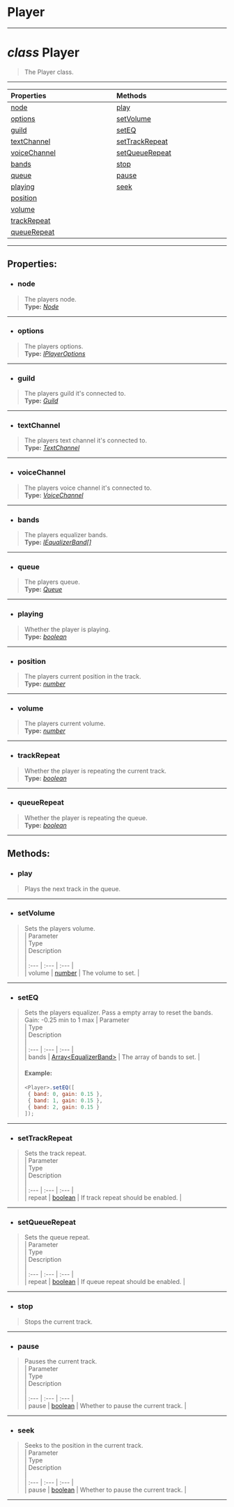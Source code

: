# Player  
---  
# *class* **Player**   
> The Player class. 
--- 
| Properties <img width=1000/> | Methods <img width=1000/> |   
| :--- | :--- |   
| [node](#node) | [play](#play) |   
| [options](#options) | [setVolume](#setvolume) |   
| [guild](#guild) | [setEQ](#seteq) |   
| [textChannel](#textchannel) | [setTrackRepeat](#settrackrepeat) |   
| [voiceChannel](#voicechannel) | [setQueueRepeat](#setqueuerepeat) |   
| [bands](#bands) | [stop](#stop) |   
| [queue](#queue) | [pause](#pause) |   
| [playing](#playing) | [seek](#seek) |   
| [position](#position) |  |   
| [volume](#volume) |  |   
| [trackRepeat](#trackrepeat) |  |   
| [queueRepeat](#queuerepeat) |  |   
---  
## Properties:  
- ### node 
> The players node.  
> **Type:** *[Node](/docs/Node/)* 
--- 
- ### options  
> The players options.  
> **Type:** *[IPlayerOptions](/docs/Player/iplayeroptions)* 
---
- ### guild  
> The players guild it's connected to.  
> **Type:** *[Guild](https://discord.js.org/#/docs/main/stable/class/Guild)*  
---
- ### textChannel  
> The players text channel it's connected to.  
> **Type:** *[TextChannel](https://discord.js.org/#/docs/main/stable/class/TextChannel)*  
---
- ### voiceChannel  
> The players voice channel it's connected to.  
> **Type:** *[VoiceChannel](https://discord.js.org/#/docs/main/stable/class/VoiceChannel)*  
---
- ### bands  
> The players equalizer bands.  
> **Type:** *[IEqualizerBand[]](/docs/Player/ieqaulizerband)*  
---
- ### queue  
> The players queue.  
> **Type:** *[Queue](/docs/Queue/)*  
---
- ### playing  
> Whether the player is playing.  
> **Type:** *[boolean](https://developer.mozilla.org/en-US/docs/Web/JavaScript/Reference/Global_Objects/Boolean)*  
---
- ### position  
> The players current position in the track.  
> **Type:** *[number](https://developer.mozilla.org/en-US/docs/Web/JavaScript/Reference/Global_Objects/Number)*  
---
- ### volume  
> The players current volume.  
> **Type:** *[number](https://developer.mozilla.org/en-US/docs/Web/JavaScript/Reference/Global_Objects/Number)*  
---
- ### trackRepeat  
> Whether the player is repeating the current track.  
> **Type:** *[boolean](https://developer.mozilla.org/en-US/docs/Web/JavaScript/Reference/Global_Objects/Boolean)*  
---
- ### queueRepeat  
> Whether the player is repeating the queue.  
> **Type:** *[boolean](https://developer.mozilla.org/en-US/docs/Web/JavaScript/Reference/Global_Objects/Boolean)*  
---
## Methods:  
- ### play  
> Plays the next track in the queue. 
--- 
- ### setVolume  
> Sets the players volume.  
> | Parameter <img width=1000/> | Type <img width=1000/> | Description <img width=1000/> |  
> | :--- | :--- | :--- |  
> | volume | [number](https://developer.mozilla.org/en-US/docs/Web/JavaScript/Reference/Global_Objects/Number) | The volume to set. |  
---
- ### setEQ  
> Sets the players equalizer. Pass a empty array to reset the bands. Gain: -0.25 min to 1 max
> | Parameter <img width=1000/> | Type <img width=1000/> | Description <img width=1000/> |  
> | :--- | :--- | :--- |  
> | bands | [Array](https://developer.mozilla.org/en-US/docs/Web/JavaScript/Reference/Global_Objects/Array)[\<EqualizerBand\>](/docs/Player/iequalizerband) | The array of bands to set. | 
> #### Example:
> ```js
> <Player>.setEQ([
>  { band: 0, gain: 0.15 },
>  { band: 1, gain: 0.15 },
>  { band: 2, gain: 0.15 }
> ]);
> ```
--- 
- ### setTrackRepeat  
> Sets the track repeat.  
> | Parameter <img width=1000/> | Type <img width=1000/> | Description <img width=1000/> |  
> | :--- | :--- | :--- |  
> | repeat | [boolean](https://developer.mozilla.org/en-US/docs/Web/JavaScript/Reference/Global_Objects/Boolean) | If track repeat should be enabled. |  
---
- ### setQueueRepeat  
> Sets the queue repeat.  
> | Parameter <img width=1000/> | Type <img width=1000/> | Description <img width=1000/> |  
> | :--- | :--- | :--- |  
> | repeat | [boolean](https://developer.mozilla.org/en-US/docs/Web/JavaScript/Reference/Global_Objects/Boolean) | If queue repeat should be enabled. |  
---
- ### stop  
> Stops the current track.  
---
- ### pause  
> Pauses the current track.  
> | Parameter <img width=1000/> | Type <img width=1000/> | Description <img width=1000/> |  
> | :--- | :--- | :--- |  
> | pause | [boolean](https://developer.mozilla.org/en-US/docs/Web/JavaScript/Reference/Global_Objects/Boolean) | Whether to pause the current track. |  
---
- ### seek  
> Seeks to the position in the current track.  
> | Parameter <img width=1000/> | Type <img width=1000/> | Description <img width=1000/> |  
> | :--- | :--- | :--- |  
> | pause | [boolean](https://developer.mozilla.org/en-US/docs/Web/JavaScript/Reference/Global_Objects/Boolean) | Whether to pause the current track. |  
---